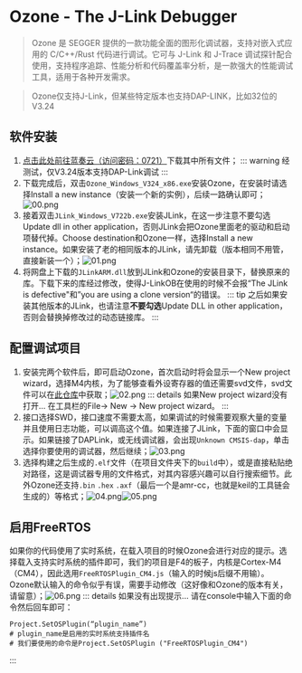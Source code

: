 # Ozone - The J-Link Debugger
> Ozone 是 SEGGER 提供的一款功能全面的图形化调试器，支持对嵌入式应用的 C/C++/Rust 代码进行调试。它可与 J-Link 和 J-Trace 调试探针配合使用，支持程序追踪、性能分析和代码覆盖率分析，是一款强大的性能调试工具，适用于各种开发需求。

> Ozone仅支持J-Link，但某些特定版本也支持DAP-LINK，比如32位的V3.24

## 软件安装
1. [点击此处前往蓝奏云（访问密码：0721）](https://wwab.lanzouw.com/b00q0pih7a)下载其中所有文件；
   ::: warning
   经测试，仅V3.24版本支持DAP-Link调试
   :::
2. 下载完成后，双击`Ozone_Windows_V324_x86.exe`安装Ozone，在安装时请选择Install a new instance（安装一个新的实例），后续一路确认即可；![00.png](../../../images/Debugger/Ozone/00.png)
3. 接着双击`JLink_Windows_V722b.exe`安装JLink，在这一步注意不要勾选Update dll in other application，否则JLink会把Ozone里面老的驱动和启动项替代掉。Choose destination和Ozone一样，选择Install a new instance。如果安装了老的相同版本的JLink，请先卸载（版本相同不用管，直接新装一个）；![01.png](../../../images/Debugger/Ozone/01.png)
4. 将网盘上下载的`JLinkARM.dll`放到JLink和Ozone的安装目录下，替换原来的库。下载下来的库经过修改，使得J-LinkOB在使用的时候不会报“The JLink is defective"和”you are using a clone version“的错误。
   ::: tip
   之后如果安装其他版本的JLink，也请注意**不要勾选**Update DLL in other application，否则会替换掉修改过的动态链接库。
   :::

## 配置调试项目
1. 安装完两个软件后，即可启动Ozone，首次启动时将会显示一个New project wizard，选择M4内核，为了能够查看外设寄存器的值还需要svd文件，svd文件可以在[此仓库](https://github.com/cmsis-svd/cmsis-svd)中获取；![02.png](../../../images/Debugger/Ozone/02.png)
   ::: details 如果New project wizard没有打开...
   在工具栏的File-> New -> New project wizard。
   :::
2. 接口选择SWD，接口速度不需要太高，如果调试的时候需要观察大量的变量并且使用日志功能，可以调高这个值。如果连接了JLink，下面的窗口中会显示。如果链接了DAPLink，或无线调试器，会出现`Unknown CMSIS-dap`，单击选择你要使用的调试器，然后继续；![03.png](../../../images/Debugger/Ozone/03.png)
3. 选择构建之后生成的`.elf`文件（在项目文件夹下的`build`中），或是直接粘贴绝对路径，这是调试器专用的文件格式，对其内容感兴趣可以自行搜索细节。此外Ozone还支持`.bin` `.hex` `.axf`（最后一个是amr-cc，也就是keil的工具链会生成的）等格式；![04.png](../../../images/Debugger/Ozone/04.png)![05.png](../../../images/Debugger/Ozone/05.png)

## 启用FreeRTOS
如果你的代码使用了实时系统，在载入项目的时候Ozone会进行对应的提示。选择载入支持实时系统的插件即可，我们的项目是F4的板子，内核是Cortex-M4（CM4），因此选用`FreeRTOSPlugin_CM4.js`（输入的时候js后缀不用输）。 Ozone默认输入的命令似乎有误，需要手动修改（这好像和Ozone的版本有关，请留意）；![06.png](../../../images/Debugger/Ozone/06.png)
   ::: details 如果没有出现提示...
   请在console中输入下面的命令然后回车即可：
   ```
   Project.SetOSPlugin(“plugin_name”)
   # plugin_name是启用的实时系统支持插件名
   # 我们要使用的命令是Project.SetOSPlugin ("FreeRTOSPlugin_CM4")
   ```
   :::